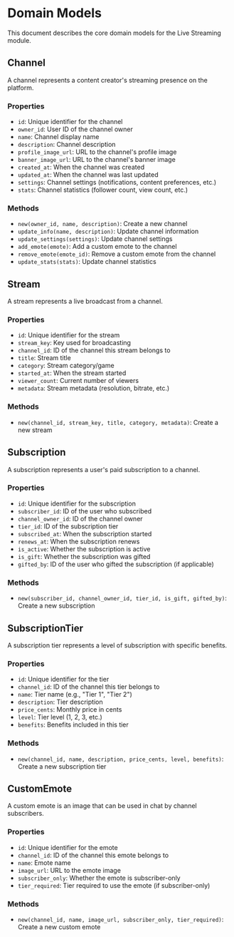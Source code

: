 # Domain Models

This document describes the core domain models for the Live Streaming module.

## Channel

A channel represents a content creator's streaming presence on the platform.

### Properties

- `id`: Unique identifier for the channel
- `owner_id`: User ID of the channel owner
- `name`: Channel display name
- `description`: Channel description
- `profile_image_url`: URL to the channel's profile image
- `banner_image_url`: URL to the channel's banner image
- `created_at`: When the channel was created
- `updated_at`: When the channel was last updated
- `settings`: Channel settings (notifications, content preferences, etc.)
- `stats`: Channel statistics (follower count, view count, etc.)

### Methods

- `new(owner_id, name, description)`: Create a new channel
- `update_info(name, description)`: Update channel information
- `update_settings(settings)`: Update channel settings
- `add_emote(emote)`: Add a custom emote to the channel
- `remove_emote(emote_id)`: Remove a custom emote from the channel
- `update_stats(stats)`: Update channel statistics

## Stream

A stream represents a live broadcast from a channel.

### Properties

- `id`: Unique identifier for the stream
- `stream_key`: Key used for broadcasting
- `channel_id`: ID of the channel this stream belongs to
- `title`: Stream title
- `category`: Stream category/game
- `started_at`: When the stream started
- `viewer_count`: Current number of viewers
- `metadata`: Stream metadata (resolution, bitrate, etc.)

### Methods

- `new(channel_id, stream_key, title, category, metadata)`: Create a new stream

## Subscription

A subscription represents a user's paid subscription to a channel.

### Properties

- `id`: Unique identifier for the subscription
- `subscriber_id`: ID of the user who subscribed
- `channel_owner_id`: ID of the channel owner
- `tier_id`: ID of the subscription tier
- `subscribed_at`: When the subscription started
- `renews_at`: When the subscription renews
- `is_active`: Whether the subscription is active
- `is_gift`: Whether the subscription was gifted
- `gifted_by`: ID of the user who gifted the subscription (if applicable)

### Methods

- `new(subscriber_id, channel_owner_id, tier_id, is_gift, gifted_by)`: Create a new subscription

## SubscriptionTier

A subscription tier represents a level of subscription with specific benefits.

### Properties

- `id`: Unique identifier for the tier
- `channel_id`: ID of the channel this tier belongs to
- `name`: Tier name (e.g., "Tier 1", "Tier 2")
- `description`: Tier description
- `price_cents`: Monthly price in cents
- `level`: Tier level (1, 2, 3, etc.)
- `benefits`: Benefits included in this tier

### Methods

- `new(channel_id, name, description, price_cents, level, benefits)`: Create a new subscription tier

## CustomEmote

A custom emote is an image that can be used in chat by channel subscribers.

### Properties

- `id`: Unique identifier for the emote
- `channel_id`: ID of the channel this emote belongs to
- `name`: Emote name
- `image_url`: URL to the emote image
- `subscriber_only`: Whether the emote is subscriber-only
- `tier_required`: Tier required to use the emote (if subscriber-only)

### Methods

- `new(channel_id, name, image_url, subscriber_only, tier_required)`: Create a new custom emote